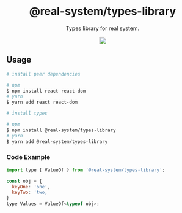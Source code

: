 <h1 align="center">@real-system/types-library</h1>
<p align="center">Types library for real system.</p>
<p align="center">
<a href="https://www.npmjs.com/package/@real-system/types-library"><img src="https://badgen.net/npm/v/@real-system/types-library?label=&icon=npm&color=blue" alt="npm version" height="18"/></a>
</p>

## Usage

```bash
# install peer dependencies

# npm
$ npm install react react-dom 
# yarn
$ yarn add react react-dom 

# install types

# npm
$ npm install @real-system/types-library
# yarn
$ yarn add @real-system/types-library
```

### Code Example

```javascript
import type { ValueOf } from '@real-system/types-library';

const obj = {
  keyOne: 'one',
  keyTwo: 'two,
}
type Values = ValueOf<typeof obj>;
```
